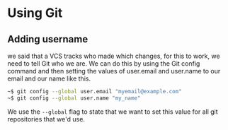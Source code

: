 <h1> Using Git </h1>

<h2> Adding username </h2>

we said that a VCS tracks
who made which changes,
for this to work, we need to tell Git who we are.
We can do this by using
the Git config command and then setting the values of
user.email and user.name to
our email and our name like this. 

```sh
~$ git config --global user.email "myemail@example.com"
~$ git config --global user.name "my_name"
```
We use the `--global` flag to state that we want to
set this value for all git repositories that we'd use.
